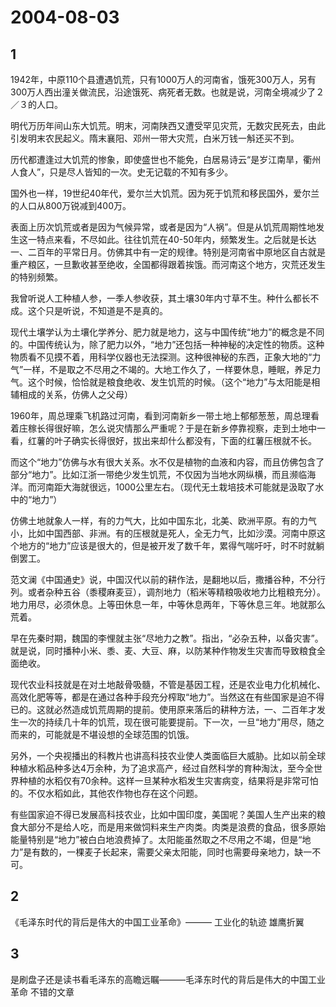 # 2004-08-03

## 1

1942年，中原110个县遭遇饥荒，只有1000万人的河南省，饿死300万人，另有300万人西出潼关做流民，沿途饿死、病死者无数。也就是说，河南全境减少了２／３的人口。

明代万历年间山东大饥荒。明末，河南陕西又遭受罕见灾荒，无数灾民死去，由此引发明末农民起义。隋末襄阳、邓州一带大灾荒，白米万钱一斛还买不到。

历代都遭逢过大饥荒的惨象，即使盛世也不能免，白居易诗云“是岁江南旱，衢州人食人”，只是尽人皆知的一次。史无记载的不知有多少。

国外也一样，19世纪40年代，爱尔兰大饥荒。因为死于饥荒和移民国外，爱尔兰的人口从800万锐减到400万。

表面上历次饥荒或者是因为气候异常，或者是因为“人祸”。但是从饥荒周期性地发生这一特点来看，不尽如此。往往饥荒在40-50年内，频繁发生。之后就是长达一、二百年的平常日月。仿佛其中有一定的规律。特别是河南省中原地区自古就是重产粮区，一旦歉收甚至绝收，全国都得跟着挨饿。而河南这个地方，灾荒还发生的特别频繁。

我曾听说人工种植人参，一季人参收获，其土壤30年内寸草不生。种什么都长不成。这个只是听说，不知道是不是真的。

现代土壤学认为土壤化学养分、肥力就是地力，这与中国传统“地力”的概念是不同的。中国传统认为，除了肥力以外，“地力”还包括一种神秘的决定性的物质。这种物质看不见摸不着，用科学仪器也无法探测。这种很神秘的东西，正象大地的“力气”一样，不是取之不尽用之不竭的。大地工作久了，一样要休息，睡眠，养足力气。这个时候，恰恰就是粮食绝收、发生饥荒的时候。（这个“地力”与太阳能是相辅相成的关系，仿佛人之父母）

1960年，周总理乘飞机路过河南，看到河南新乡一带土地上郁郁葱葱，周总理看着庄稼长得很好嘛，怎么说灾情那么严重呢？于是在新乡停靠视察，走到土地中一看，红薯的叶子确实长得很好，拔出来却什么都没有，下面的红薯压根就不长。

而这个“地力”仿佛与水有很大关系。水不仅是植物的血液和内容，而且仿佛包含了部分“地力”。比如江浙一带绝少发生饥荒，不仅因为当地水网纵横，而且濒临海洋。而河南距大海就很远，1000公里左右。（现代无土栽培技术可能就是汲取了水中的“地力”）

仿佛土地就象人一样，有的力气大，比如中国东北，北美、欧洲平原。有的力气小，比如中国西部、非洲。有的压根就是死人，全无力气，比如沙漠。河南中原这个地方的“地力”应该是很大的，但是被开发了数千年，累得气喘吁吁，时不时就躺倒罢工。

范文澜《中国通史》说，中国汉代以前的耕作法，是翻地以后，撒播谷种，不分行列。或者杂种五谷（黍稷麻麦豆），调剂地力（稻米等精粮吸收地力比粗粮充分）。地力用尽，必须休息。上等田休息一年，中等休息两年，下等休息三年。地就那么荒着。

早在先秦时期，魏国的李悝就主张“尽地力之教”。指出，“必杂五种，以备灾害”。就是说，同时播种小米、黍、麦、大豆、麻，以防某种作物发生灾害而导致粮食全面绝收。

现代农业科技就是在对土地敲骨吸髓，不管是基因工程，还是农业电力化机械化、高效化肥等等，都是在通过各种手段充分榨取“地力”。当然这在有些国家是迫不得已的。这就必然造成饥荒周期的提前。使用原来落后的耕种方法，一、二百年才发生一次的持续几十年的饥荒，现在很可能要提前。下一次，一旦“地力”用尽，随之而来的，可能就是不堪设想的全球范围的饥饿。

另外，一个央视播出的科教片也讲高科技农业使人类面临巨大威胁。比如以前全球种植水稻品种多达4万余种，为了追求高产，经过自然科学的育种淘汰，至今全世界种植的水稻仅有70余种。这样一旦某种水稻发生灾害病变，结果将是非常可怕的。不仅水稻如此，其他农作物也存在这个问题。

有些国家迫不得已发展高科技农业，比如中国印度，美国呢？美国人生产出来的粮食大部分不是给人吃，而是用来做饲料来生产肉类。肉类是浪费的食品，很多原始能量特别是“地力”被白白地浪费掉了。太阳能虽然取之不尽用之不竭，但是“地力”是有数的，一棵麦子长起来，需要父亲太阳能，同时也需要母亲地力，缺一不可。

## 2

《毛泽东时代的背后是伟大的中国工业革命》——— 工业化的轨迹 雄鹰折翼

## 3

是刷盘子还是读书看毛泽东的高瞻远瞩———毛泽东时代的背后是伟大的中国工业革命 不错的文章

